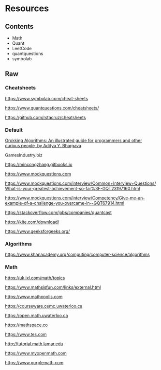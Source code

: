 # Resources

## Contents

* Math
* Quant
* LeetCode
* quantquestions
* symbolab

## Raw

### Cheatsheets

https://www.symbolab.com/cheat-sheets

https://www.quantquestions.com/cheatsheets/

https://github.com/rstacruz/cheatsheets

<!-- ### GithubRepo -->


### Default

[Grokking Algorithms: An illustrated guide for programmers and other curious people, by Aditya Y. Bhargava](https://www.oreilly.com/library/view/grokking-algorithms-an/9781617292231/).

GamesIndustry.biz

https://mincongzhang.gitbooks.io

https://www.mockquestions.com

https://www.mockquestions.com/interview/Common+Interview+Questions/What-is-your-greatest-achievement-so-far%3F-GQT23197160.html

https://www.mockquestions.com/interview/Competency/Give-me-an-example-of-a-challenge-you-overcame-in--GQT67914.html


https://stackoverflow.com/jobs/companies/quantcast

https://kite.com/download/

https://www.geeksforgeeks.org/


### Algorithms
https://www.khanacademy.org/computing/computer-science/algorithms

### Math
https://uk.ixl.com/math/topics

https://www.mathsisfun.com/links/external.html

https://www.mathopolis.com

https://courseware.cemc.uwaterloo.ca

https://open.math.uwaterloo.ca

https://mathspace.co

https://www.tes.com

http://tutorial.math.lamar.edu

https://www.myopenmath.com

https://www.purplemath.com
